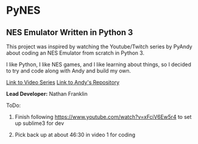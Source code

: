 # PyNES

## NES Emulator Written in Python 3

This project was inspired by watching the Youtube/Twitch series by PyAndy about coding an NES Emulator from scratch in Python 3.

I like Python, I like NES games, and I like learning about things, so I decided to try and code along with Andy and build my own. 

[Link to Video Series](https://www.youtube.com/watch?v=cDINZlKoGcY)
[Link to Andy's Repository](https://github.com/PyAndy/Py3NES)

**Lead Developer:** 
Nathan Franklin

ToDo:

1. Finish following https://www.youtube.com/watch?v=xFciV6Ew5r4 to set up sublime3 for dev

2. Pick back up at about 46:30 in video 1 for coding
